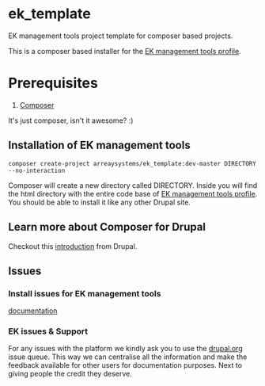 # ek_template
EK management tools project template for composer based projects.

This is a composer based installer for the [EK management tools profile](https://www.drupal.org/project/ek).

# Prerequisites

1. [Composer](https://getcomposer.org/download/)

It's just composer, isn't it awesome? :)

## Installation of EK management tools

```
composer create-project arreaysystems/ek_template:dev-master DIRECTORY --no-interaction
```

Composer will create a new directory called DIRECTORY. Inside you will find the html directory with the entire code base of [EK management tools profile](https://github.com/arnaudom/ek_profile). You should be able to install it like any other Drupal site. 

## Learn more about Composer for Drupal

Checkout this [introduction](https://www.drupal.org/docs/develop/using-composer/using-composer-to-install-drupal-and-manage-dependencies) from Drupal.

## Issues

### Install issues for EK management tools
[documentation](https://arrea-systems.com/sites/arrea-systems.com/files/manuals/admin_setup.pdf)

### EK issues & Support
For any issues with the platform we kindly ask you to use the [drupal.org](https://www.drupal.org/project/issues/2887559?categories=All) issue queue. This way we can centralise all the information and make the feedback available for other users for documentation purposes. Next to giving people the credit they deserve.

